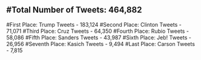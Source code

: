 #Total Number of Tweets: 464,882 
---
#First Place: Trump Tweets - 183,124
#Second Place: Clinton Tweets - 71,071
#Third Place: Cruz Tweets - 64,350
#Fourth Place: Rubio Tweets - 58,086
#Fifth Place: Sanders Tweets - 43,987
#Sixth Place: Jeb! Tweets - 26,956
#Seventh Place: Kasich Tweets - 9,494
#Last Place: Carson Tweets - 7,815
